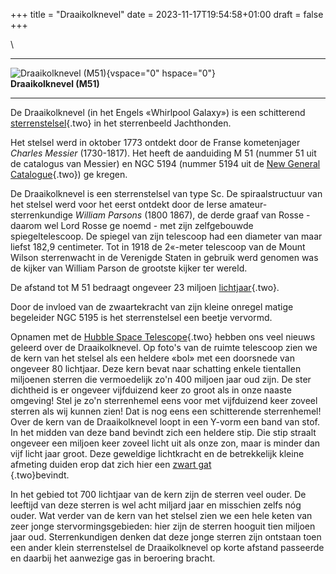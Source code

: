 +++
title = "Draaikolknevel"
date = 2023-11-17T19:54:58+01:00
draft = false
+++

\

  -----------------------------------------------------------------------
  ![Draaikolknevel (M51)](plaatjes/draaikolknevel.jpg){vspace="0"
  hspace="0"}\
  **Draaikolknevel (M51)**

  -----------------------------------------------------------------------

De Draaikolknevel (in het Engels «Whirlpool Galaxy») is een schitterend
[sterrenstelsel](sterrenstelsel.html){.two} in het sterrenbeeld
Jachthonden.

Het stelsel werd in oktober 1773 ontdekt door de Franse kometenjager
*Charles Messier* (1730-1817). Het heeft de aanduiding M 51 (nummer 51
uit de catalogus van Messier) en NGC 5194 (nummer 5194 uit de [New
General Catalogue](ngc.html){.two}) ge kregen.

De Draaikolknevel is een sterrenstelsel van type Sc. De spiraalstructuur
van het stelsel werd voor het eerst ontdekt door de Ierse
amateur-sterrenkundige *William Parsons* (1800 1867), de derde graaf van
Rosse - daarom wel Lord Rosse ge noemd - met zijn zelfgebouwde
spiegeltelescoop. De spiegel van zijn telescoop had een diameter van
maar liefst 182,9 centimeter. Tot in 1918 de 2«-meter telescoop van de
Mount Wilson sterrenwacht in de Verenigde Staten in gebruik werd genomen
was de kijker van William Parson de grootste kijker ter wereld.

De afstand tot M 51 bedraagt ongeveer 23 miljoen
[lichtjaar](lichtjaar.html){.two}.

Door de invloed van de zwaartekracht van zijn kleine onregel matige
begeleider NGC 5195 is het sterrenstelsel een beetje vervormd.

Opnamen met de [Hubble Space Telescope](hst.html){.two} hebben ons veel
nieuws geleerd over de Draaikolknevel. Op foto\'s van de ruimte
telescoop zien we de kern van het stelsel als een heldere «bol» met een
doorsnede van ongeveer 80 lichtjaar. Deze kern bevat naar schatting
enkele tientallen miljoenen sterren die vermoedelijk zo\'n 400 miljoen
jaar oud zijn. De ster dichtheid is er ongeveer vijfduizend keer zo
groot als in onze naaste omgeving! Stel je zo\'n sterrenhemel eens voor
met vijfduizend keer zoveel sterren als wij kunnen zien! Dat is nog eens
een schitterende sterrenhemel! Over de kern van de Draaikolknevel loopt
in een Y-vorm een band van stof. In het midden van deze band bevindt
zich een heldere stip. Die stip straalt ongeveer een miljoen keer zoveel
licht uit als onze zon, maar is minder dan vijf licht jaar groot. Deze
geweldige lichtkracht en de betrekkelijk kleine afmeting duiden erop dat
zich hier een [zwart gat\
](zwartega.html){.two}bevindt.

In het gebied tot 700 lichtjaar van de kern zijn de sterren veel ouder.
De leeftijd van deze sterren is wel acht miljard jaar en misschien zelfs
nóg ouder. Wat verder van de kern van het stelsel zien we een hele keten
van zeer jonge stervormingsgebieden: hier zijn de sterren hooguit tien
miljoen jaar oud. Sterrenkundigen denken dat deze jonge sterren zijn
ontstaan toen een ander klein sterrenstelsel de Draaikolknevel op korte
afstand passeerde en daarbij het aanwezige gas in beroering bracht.
